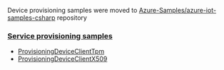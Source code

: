 Device provisioning samples were moved to [Azure-Samples/azure-iot-samples-csharp][samples-repo] repository

### [Service provisioning samples][service-device-samples]
* [ProvisioningDeviceClientTpm][tpm-sample]
* [ProvisioningDeviceClientX509][x509-sample]


[samples-repo]: https://github.com/Azure-Samples/azure-iot-samples-csharp
[service-device-samples]: https://github.com/Azure-Samples/azure-iot-samples-csharp/tree/master/provisioning/Samples/device
[x509-sample]: https://github.com/Azure-Samples/azure-iot-samples-csharp/tree/master/provisioning/Samples/device/X509Sample
[tpm-sample]: https://github.com/Azure-Samples/azure-iot-samples-csharp/tree/master/provisioning/Samples/device/TpmSample